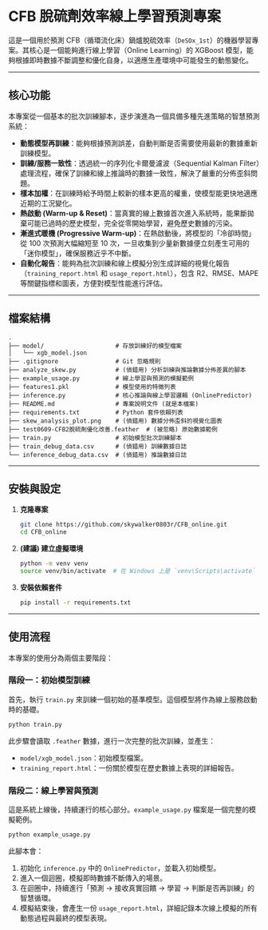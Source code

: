 # CFB 脫硫劑效率線上學習預測專案

這是一個用於預測 CFB（循環流化床）鍋爐脫硫效率（`DeSOx_1st`）的機器學習專案。其核心是一個能夠進行線上學習（Online Learning）的 XGBoost 模型，能夠根據即時數據不斷調整和優化自身，以適應生產環境中可能發生的動態變化。

---

## 核心功能

本專案從一個基本的批次訓練腳本，逐步演進為一個具備多種先進策略的智慧預測系統：

- **動態模型再訓練**：能夠根據預測誤差，自動判斷是否需要使用最新的數據重新訓練模型。
- **訓練/服務一致性**：透過統一的序列化卡爾曼濾波（Sequential Kalman Filter）處理流程，確保了訓練和線上推論時的數據一致性，解決了嚴重的分佈歪斜問題。
- **樣本加權**：在訓練時給予時間上較新的樣本更高的權重，使模型能更快地適應近期的工況變化。
- **熱啟動 (Warm-up & Reset)**：當真實的線上數據首次進入系統時，能果斷拋棄可能已過時的歷史模型，完全從零開始學習，避免歷史數據的污染。
- **漸進式暖機 (Progressive Warm-up)**：在熱啟動後，將模型的「冷卻時間」從 100 次預測大幅縮短至 10 次，一旦收集到少量新數據便立刻產生可用的「迷你模型」，確保服務近乎不中斷。
- **自動化報告**：能夠為批次訓練和線上模擬分別生成詳細的視覺化報告（`training_report.html` 和 `usage_report.html`），包含 R2、RMSE、MAPE 等關鍵指標和圖表，方便對模型性能進行評估。

---

## 檔案結構

```
.
├── model/                    # 存放訓練好的模型檔案
│   └── xgb_model.json
├── .gitignore                # Git 忽略規則
├── analyze_skew.py           # (偵錯用) 分析訓練與推論數據分佈差異的腳本
├── example_usage.py          # 線上學習與預測的模擬範例
├── features1.pkl             # 模型使用的特徵列表
├── inference.py              # 核心推論與線上學習邏輯 (OnlinePredictor)
├── README.md                 # 專案說明文件 (就是本檔案)
├── requirements.txt          # Python 套件依賴列表
├── skew_analysis_plot.png    # (偵錯用) 數據分佈歪斜的視覺化圖表
├── test0609-CFB2脫硫劑優化改善.feather  # (被忽略) 原始數據範例
├── train.py                  # 初始模型批次訓練腳本
├── train_debug_data.csv      # (偵錯用) 訓練數據日誌
└── inference_debug_data.csv  # (偵錯用) 推論數據日誌
```

---

## 安裝與設定

1. **克隆專案**
   ```bash
   git clone https://github.com/skywalker0803r/CFB_online.git
   cd CFB_online
   ```

2. **(建議) 建立虛擬環境**
   ```bash
   python -m venv venv
   source venv/bin/activate  # 在 Windows 上是 `venv\Scripts\activate`
   ```

3. **安裝依賴套件**
   ```bash
   pip install -r requirements.txt
   ```

---

## 使用流程

本專案的使用分為兩個主要階段：

### 階段一：初始模型訓練

首先，執行 `train.py` 來訓練一個初始的基準模型。這個模型將作為線上服務啟動時的基礎。

```bash
python train.py
```

此步驟會讀取 `.feather` 數據，進行一次完整的批次訓練，並產生：
- `model/xgb_model.json`：初始模型檔案。
- `training_report.html`：一份關於模型在歷史數據上表現的詳細報告。

### 階段二：線上學習與預測

這是系統上線後，持續運行的核心部分。`example_usage.py` 檔案是一個完整的模擬範例。

```bash
python example_usage.py
```

此腳本會：
1. 初始化 `inference.py` 中的 `OnlinePredictor`，並載入初始模型。
2. 進入一個迴圈，模擬即時數據不斷傳入的場景。
3. 在迴圈中，持續進行「預測 -> 接收真實回饋 -> 學習 -> 判斷是否再訓練」的智慧循環。
4. 模擬結束後，會產生一份 `usage_report.html`，詳細記錄本次線上模擬的所有動態過程與最終的模型表現。
